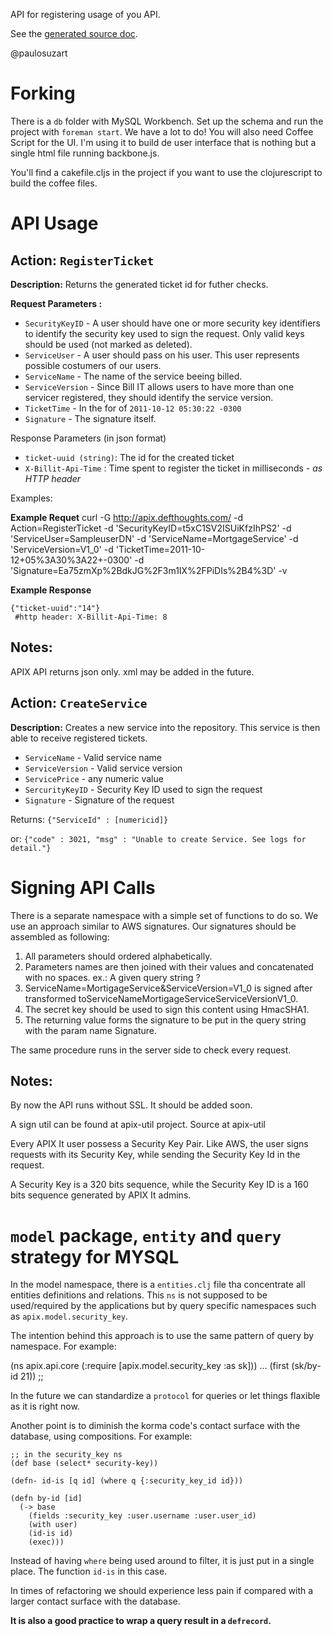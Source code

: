 API for registering usage of you API. 

See the [generated source doc](http://paulosuzart.github.com/fiscalia/).

@paulosuzart


Forking
=======

There is a `db` folder with MySQL Workbench. Set up the schema and run the project with `foreman start`. We have a lot to do!
You will also need Coffee Script for the UI. I'm using it to build de user interface that is nothing but a single html file running backbone.js.

You'll find a cakefile.cljs in the project if you want to use the clojurescript to build the coffee files.


API Usage
=========

**Action:** `RegisterTicket`
----------------------------------

**Description:** Returns the generated ticket id for futher checks.

**Request Parameters :**

   * `SecurityKeyID` - A user should have one or more security key identifiers to identify the security key used to sign the request. Only valid keys should be used (not marked as deleted).
   * `ServiceUser` - A user should pass on his user. This user represents possible costumers of our users.
   * `ServiceName` - The name of the service beeing billed.
   * `ServiceVersion` - Since Bill IT allows users to have more than one servicer registered, they should identify the service version.
   * `TicketTime` - In the for of `2011-10-12 05:30:22 -0300`
   * `Signature` - The signature itself.

Response Parameters (in json format)

   * `ticket-uuid (string)`: The id for the created ticket
   * `X-Billit-Api-Time` : Time spent to register the ticket in milliseconds - *as HTTP header*

Examples:

**Example Requet**
    curl -G http://apix.defthoughts.com/ -d Action=RegisterTicket -d 'SecurityKeyID=t5xC1SV2ISUiKfzIhPS2' -d 'ServiceUser=SampleuserDN' -d 'ServiceName=MortgageService' -d 'ServiceVersion=V1_0' -d 'TicketTime=2011-10-12+05%3A30%3A22+-0300' -d 'Signature=Ea75zmXp%2BdkJG%2F3m1IX%2FPiDIs%2B4%3D'  -v

**Example Response**

    {"ticket-uuid":"14"} 
     #http header: X-Billit-Api-Time: 8

Notes:
--------
APIX API returns json only. xml may be added in the future.


**Action:** `CreateService`
---------------------------

**Description:** Creates a new service into the repository. This service is then able to receive registered tickets.
   
   * `ServiceName` - Valid service name
   * `ServiceVersion` - Valid service version
   * `ServicePrice` - any numeric value
   * `SercurityKeyID` - Security Key ID used to sign the request
   * `Signature` - Signature of the request

Returns: `{"ServiceId" : [numericid]}`
    
or: `{"code" : 3021, "msg" : "Unable to create Service. See logs for detail."}`

Signing API Calls
=================

There is a separate namespace with a simple set of functions to do so. We use an approach similar to AWS signatures. Our signatures should be assembled as following:

1. All parameters should ordered alphabetically.
1. Parameters names are then joined with their values and concatenated with no spaces. ex.: A given query string ?
1. ServiceName=MortigageService&ServiceVersion=V1_0 is signed after transformed toServiceNameMortigageServiceServiceVersionV1_0.
1. The secret key should be used to sign this content using HmacSHA1.
1. The returning value forms the signature to be put in the query string with the param name Signature.

The same procedure runs in the server side to check every request.

Notes:
--------
By now the API runs without SSL. It should be added soon.

A sign util can be found at apix-util project. Source at apix-util

Every APIX It user possess a Security Key Pair. Like AWS, the user signs requests with its Security Key, while sending the Security Key Id in the request.

A Security Key is a 320 bits sequence, while the Security Key ID is a 160 bits sequence generated by APIX It admins.

`model` package, `entity` and `query` strategy for MYSQL
=======================================================

In the model namespace, there is a `entities.clj` file tha concentrate all entities definitions and relations. This `ns` is not supposed to be used/required by the applications but by query specific namespaces such as `apix.model.security_key`.

The intention behind this approach is to use the same pattern of query by namespace. For example:

  (ns apix.api.core
      (:require [apix.model.security_key :as sk]))
      ...
      (first (sk/by-id 21)) ;;

In the future we can standardize a `protocol` for queries or let things flaxible as it is right now.

Another point is to diminish the korma code's contact surface with the database, using compositions. For example:
  
    ;; in the security_key ns
    (def base (select* security-key))

    (defn- id-is [q id] (where q {:security_key_id id}))

    (defn by-id [id]
      (-> base
        (fields :security_key :user.username :user.user_id)
        (with user)
        (id-is id)
        (exec)))

Instead of having `where` being used around to filter, it is just put in a single place. The function `id-is` in this case.

In times of refactoring we should experience less pain if compared with a larger contact surface with the database.

**It is also a good practice to wrap a query result in a `defrecord`.**
